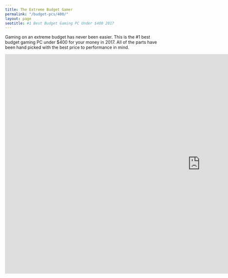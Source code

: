 ```yaml
---
title: The Extreme Budget Gamer 
permalink: "/budget-pcs/400/"
layout: page
seotitle: #1 Best Budget Gaming PC Under $400 2017 
---
```


Gaming on an extreme budget has never been easier. This is the #1 best budget gaming PC under $400 for your money in 2017. All of the parts have been hand picked with the best price to performance in mind. 

<iframe width="1280" height="720" src="https://www.youtube.com/embed/V12paKHyGMs" frameborder="0" allowfullscreen></iframe>